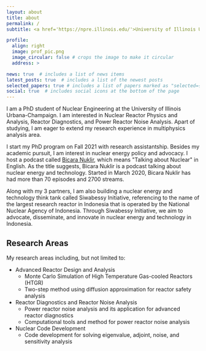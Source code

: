```yaml
---
layout: about
title: about
permalink: /
subtitle: <a href='https://npre.illinois.edu/'>University of Illinois Urbana-Champaign</a>.

profile:
  align: right
  image: prof_pic.png
  image_circular: false # crops the image to make it circular
  address: >

news: true  # includes a list of news items
latest_posts: true  # includes a list of the newest posts
selected_papers: true # includes a list of papers marked as "selected={true}"
social: true  # includes social icons at the bottom of the page
---
```


I am a PhD student of Nuclear Engineering at the University of Illinois Urbana-Champaign. I am interested in Nuclear Reactor Physics and Analysis, Reactor Diagnostics, and Power Reactor Noise Analysis. Apart of studying, I am eager to extend my research experience in multiphysics analysis area.

I start my PhD program on Fall 2021 with research assistantship. Besides my academic pursuit, I am interest in nuclear energy policy and advocacy. I host a podcast called [Bicara Nuklir](https://open.spotify.com/show/7Ccn9sv462INHxCBosDr6v?si=ba4beda6aa3c4552), which means "Talking about Nuclear" in English. As the title suggests, Bicara Nuklir is a podcast talking about nuclear energy and technology. Started in March 2020, Bicara Nuklir has had more than 70 episodes and 2700 streams.

Along with my 3 partners, I am also building a nuclear energy and technology think tank called Siwabessy Initiative, referencing to the name of the largest research reactor in Indonesia that is operated by the National Nuclear Agency of Indonesia. Through Siwabessy Initiative, we aim to advocate, disseminate, and innovate in nuclear energy and technology in Indonesia.

## Research Areas
My research areas including, but not limited to:
- Advanced Reactor Design and Analysis
  - Monte Carlo Simulation of High Temperature Gas-cooled Reactors (HTGR)
  - Two-step method using diffusion approximation for reactor safety analysis
- Reactor Diagnostics and Reactor Noise Analysis
  - Power reactor noise analysis and its application for advanced reactor diagnostics
  - Computational tools and method for power reactor noise analysis
- Nuclear Code Development
  - Code development for solving eigenvalue, adjoint, noise, and sensitivity analysis
